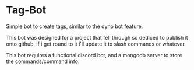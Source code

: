 # Tag-Bot
Simple bot to create tags, similar to the dyno bot feature.

This bot was designed for a project that fell through so dediced to publish it onto github, if i get round to it i'll update it to slash commands or whatever.

This bot requires a functional discord bot, and a mongodb server to store the commands/command info.
